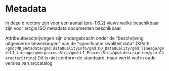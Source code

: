 # Metadata

In deze directory zijn voor een aantal (pre-1.6.2) views welke beschikbaar zijn voor arcgis ISO metadata documenten beschikbaar.

Attribuutbeschrijvingen zijn ondergebracht onder de "beschrijving uitgevoerde bewerkingen" van de "specificatie kwaliteit data" (XPath: `/gmd:MD_Metadata/gmd:dataQualityInfo/gmd:DQ_DataQuality/gmd:lineage/gmd:LI_Lineage/gmd:processStep/gmd:LI_ProcessStep/gmd:description/gco:CharacterString`) Dit is niet conform de standaard, maar werkt wel in oude versies van arccatalog

